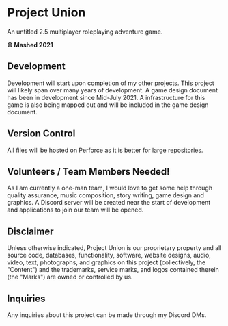 # Project Union
An untitled 2.5 multiplayer roleplaying adventure game.

<b>© Mashed 2021</b>

## Development
Development will start upon completion of my other projects. This project will likely span over many years of development. A game design document has been in development since Mid-July 2021. A infrastructure for this game is also being mapped out and will be included in the game design document.

## Version Control
All files will be hosted on Perforce as it is better for large repositories.

## Volunteers / Team Members Needed!
As I am currently a one-man team, I would love to get some help through quality assurance, music composition, story writing, game design and graphics. A Discord server will be created near the start of development and applications to join our team will be opened.

## Disclaimer
Unless otherwise indicated, Project Union is our proprietary property and all source code, databases, functionality, software, website designs, audio, video, text, photographs, and graphics on this project (collectively, the "Content") and the trademarks, service marks, and logos contained therein (the "Marks") are owned or controlled by us.

## Inquiries
Any inquiries about this project can be made through my Discord DMs.
<!-- You can contact me through ```Mashed#7999```. Will be uncommented when design document is complete and we are ready for development. ->
